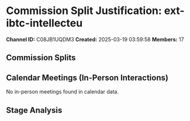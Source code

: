 # Commission Split Justification: ext-ibtc-intellecteu

**Channel ID:** C08JB1UQDM3
**Created:** 2025-03-19 03:59:58
**Members:** 17

## Commission Splits


## Calendar Meetings (In-Person Interactions)

No in-person meetings found in calendar data.

## Stage Analysis

